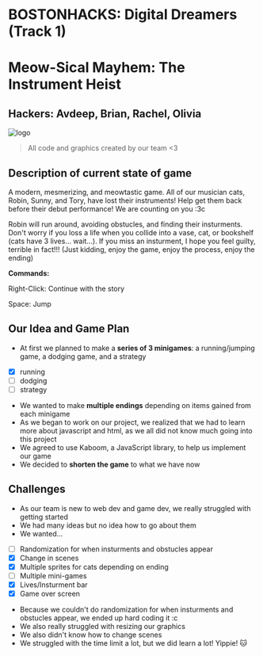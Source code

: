 # BOSTONHACKS: Digital Dreamers (Track 1)

# Meow-Sical Mayhem: The Instrument Heist

## Hackers: Avdeep, Brian, Rachel, Olivia

![logo](https://github.com/AvdeepKaur/bostonhacks/assets/68460340/99700f1b-8304-4829-86c0-946ea1126852)

> All code and graphics created by our team <3

## Description of current state of game

A modern, mesmerizing, and meowtastic game. All of our musician cats, Robin, Sunny, and Tory, have lost their instruments! Help get them back before their debut performance! We are counting on you :3c

Robin will run around, avoiding obstucles, and finding their insturments. Don't worry if you loss a life when you collide into a vase, cat, or bookshelf (cats have 3 lives... wait...). If you miss an insturment, I hope you feel guilty, terrible in fact!!! (Just kidding, enjoy the game, enjoy the process, enjoy the ending)

**Commands:**

Right-Click: Continue with the story

Space: Jump

## Our Idea and Game Plan

- At first we planned to make a **series of 3 minigames**: a running/jumping game, a dodging game, and a strategy
- [x] running
- [ ] dodging
- [ ] strategy
- We wanted to make **multiple endings** depending on items gained from each minigame
- As we began to work on our project, we realized that we had to learn more about javascript and html, as we all did not know much going into this project
- We agreed to use Kaboom, a JavaScript library, to help us implement our game
- We decided to **shorten the game** to what we have now

## Challenges

- As our team is new to web dev and game dev, we really struggled with getting started
- We had many ideas but no idea how to go about them
- We wanted...
- [ ] Randomization for when insturments and obstucles appear
- [x] Change in scenes
- [x] Multiple sprites for cats depending on ending
- [ ] Multiple mini-games
- [x] Lives/Insturment bar
- [x] Game over screen
- Because we couldn't do randomization for when insturments and obstucles appear, we ended up hard coding it :c
- We also really struggled with resizing our graphics
- We also didn't know how to change scenes
- We struggled with the time limit a lot, but we did learn a lot! Yippie! 🐱
